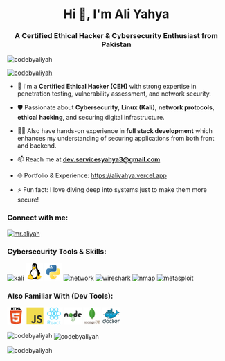 <h1 align="center">Hi 👋, I'm Ali Yahya</h1>
<h3 align="center">A Certified Ethical Hacker & Cybersecurity Enthusiast from Pakistan</h3>

<p align="left"> <img src="https://komarev.com/ghpvc/?username=codebyaliyah&label=Profile%20views&color=0e75b6&style=flat" alt="codebyaliyah" /> </p>

<p align="left"> <a href="https://github.com/ryo-ma/github-profile-trophy"><img src="https://github-profile-trophy.vercel.app/?username=codebyaliyah" alt="codebyaliyah" /></a> </p>

- 🔐 I'm a **Certified Ethical Hacker (CEH)** with strong expertise in penetration testing, vulnerability assessment, and network security.

- 🛡️ Passionate about **Cybersecurity**, **Linux (Kali)**, **network protocols**, **ethical hacking**, and securing digital infrastructure.

- 🧑‍💻 Also have hands-on experience in **full stack development** which enhances my understanding of securing applications from both front and backend.

- 📫 Reach me at **dev.servicesyahya3@gmail.com**

- 🌐 Portfolio & Experience: https://aliyahya.vercel.app

- ⚡ Fun fact: I love diving deep into systems just to make them more secure!

<h3 align="left">Connect with me:</h3>
<p align="left">
<a href="https://fb.com/mr.aliyah" target="blank"><img align="center" src="https://raw.githubusercontent.com/rahuldkjain/github-profile-readme-generator/master/src/images/icons/Social/facebook.svg" alt="mr.aliyah" height="30" width="40" /></a>
</p>

<h3 align="left">Cybersecurity Tools & Skills:</h3>
<p align="left">
  <img src="https://www.vectorlogo.zone/logos/kali/kali-icon.svg" alt="kali" width="40" height="40"/> 
  <img src="https://raw.githubusercontent.com/devicons/devicon/master/icons/linux/linux-original.svg" alt="linux" width="40" height="40"/> 
  <img src="https://raw.githubusercontent.com/devicons/devicon/master/icons/python/python-original.svg" alt="python" width="40" height="40"/> 
  <img src="https://www.svgrepo.com/show/354202/wifi.svg" alt="network" width="40" height="40"/> 
  <img src="https://www.vectorlogo.zone/logos/wireshark/wireshark-icon.svg" alt="wireshark" width="40" height="40"/> 
  <img src="https://seeklogo.com/images/N/nmap-logo-738A769A76-seeklogo.com.png" alt="nmap" width="40" height="40"/>
  <img src="https://www.vectorlogo.zone/logos/metasploit/metasploit-icon.svg" alt="metasploit" width="40" height="40"/>
</p>

<h3 align="left">Also Familiar With (Dev Tools):</h3>
<p align="left"> 
  <img src="https://raw.githubusercontent.com/devicons/devicon/master/icons/html5/html5-original-wordmark.svg" alt="html5" width="40" height="40"/>
  <img src="https://raw.githubusercontent.com/devicons/devicon/master/icons/javascript/javascript-original.svg" alt="javascript" width="40" height="40"/>
  <img src="https://raw.githubusercontent.com/devicons/devicon/master/icons/react/react-original-wordmark.svg" alt="react" width="40" height="40"/>
  <img src="https://raw.githubusercontent.com/devicons/devicon/master/icons/nodejs/nodejs-original-wordmark.svg" alt="nodejs" width="40" height="40"/>
  <img src="https://raw.githubusercontent.com/devicons/devicon/master/icons/mongodb/mongodb-original-wordmark.svg" alt="mongodb" width="40" height="40"/>
  <img src="https://raw.githubusercontent.com/devicons/devicon/master/icons/docker/docker-original-wordmark.svg" alt="docker" width="40" height="40"/>
</p>

<p><img align="left" src="https://github-readme-stats.vercel.app/api/top-langs?username=codebyaliyah&show_icons=true&locale=en&layout=compact" alt="codebyaliyah" /></p>

<p>&nbsp;<img align="center" src="https://github-readme-stats.vercel.app/api?username=codebyaliyah&show_icons=true&locale=en" alt="codebyaliyah" /></p>

<p><img align="center" src="https://github-readme-streak-stats.herokuapp.com/?user=codebyaliyah&" alt="codebyaliyah" /></p>
